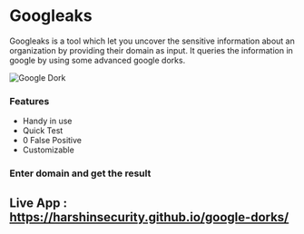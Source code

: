 # Googleaks
Googleaks is a tool which let you uncover the sensitive information about an organization by providing their domain as input. It queries the information in google by using some advanced google dorks.

![Google Dork](https://pbs.twimg.com/media/DT3TvbaVMAEAjyO.jpg "Googleaks")

### Features
* Handy in use
* Quick Test
* 0 False Positive
* Customizable

### Enter domain and get the result

## Live App : https://harshinsecurity.github.io/google-dorks/
